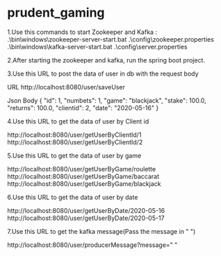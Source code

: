 # prudent_gaming

1.Use this commands to start Zookeeper and Kafka :
        .\bin\windows\zookeeper-server-start.bat .\config\zookeeper.properties
        .\bin\windows\kafka-server-start.bat .\config\server.properties 

2.After starting the zookeeper and kafka, run the spring boot project.

3.Use this URL to post the data of user in db with the request body

URL
http://localhost:8080/user/saveUser

Json Body
{
    "id": 1,
    "numbets": 1,
    "game": "blackjack",
    "stake": 100.0,
    "returns": 100.0,
    "clientid": 2,
    "date": "2020-05-16"
}


4.Use this URL to get the data of user by Client id

http://localhost:8080/user/getUserByClientId/1
http://localhost:8080/user/getUserByClientId/2

5.Use this URL to get the data of user by game

http://localhost:8080/user/getUserByGame/roulette
http://localhost:8080/user/getUserByGame/baccarat
http://localhost:8080/user/getUserByGame/blackjack

6.Use this URL to get the data of user by date

http://localhost:8080/user/getUserByDate/2020-05-16
http://localhost:8080/user/getUserByDate/2020-05-17

7.Use this URL to get the kafka message(Pass the message in " ")

http://localhost:8080/user/producerMessage?message="  "
